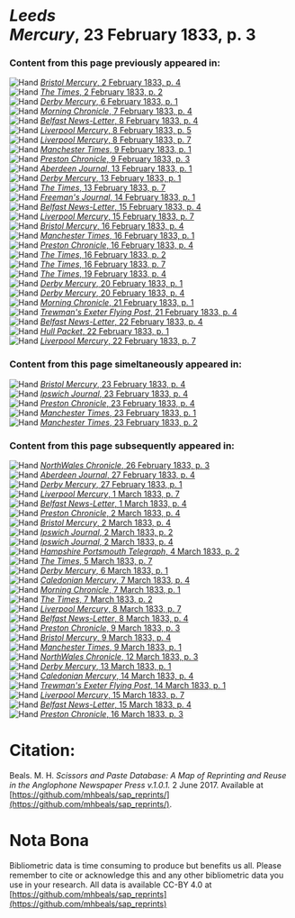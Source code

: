 # *Leeds Mercury*, 23 February 1833, p. 3  
  
### Content from this page previously appeared in:  
![Hand](http://scissorsandpaste.net/wp-content/uploads/2017/06/smallhandpointer.png) [*Bristol Mercury*, 2 February 1833, p. 4](https://mhbeals.github.io/sap_html/Bristol-Mercury/Bristol-Mercury-2-February-1833-p-4)  
![Hand](http://scissorsandpaste.net/wp-content/uploads/2017/06/smallhandpointer.png) [*The Times*, 2 February 1833, p. 2](https://mhbeals.github.io/sap_html/The-Times/The-Times-2-February-1833-p-2)  
![Hand](http://scissorsandpaste.net/wp-content/uploads/2017/06/smallhandpointer.png) [*Derby Mercury*, 6 February 1833, p. 1](https://mhbeals.github.io/sap_html/Derby-Mercury/Derby-Mercury-6-February-1833-p-1)  
![Hand](http://scissorsandpaste.net/wp-content/uploads/2017/06/smallhandpointer.png) [*Morning Chronicle*, 7 February 1833, p. 4](https://mhbeals.github.io/sap_html/Morning-Chronicle/Morning-Chronicle-7-February-1833-p-4)  
![Hand](http://scissorsandpaste.net/wp-content/uploads/2017/06/smallhandpointer.png) [*Belfast News-Letter*, 8 February 1833, p. 4](https://mhbeals.github.io/sap_html/Belfast-News-Letter/Belfast-News-Letter-8-February-1833-p-4)  
![Hand](http://scissorsandpaste.net/wp-content/uploads/2017/06/smallhandpointer.png) [*Liverpool Mercury*, 8 February 1833, p. 5](https://mhbeals.github.io/sap_html/Liverpool-Mercury/Liverpool-Mercury-8-February-1833-p-5)  
![Hand](http://scissorsandpaste.net/wp-content/uploads/2017/06/smallhandpointer.png) [*Liverpool Mercury*, 8 February 1833, p. 7](https://mhbeals.github.io/sap_html/Liverpool-Mercury/Liverpool-Mercury-8-February-1833-p-7)  
![Hand](http://scissorsandpaste.net/wp-content/uploads/2017/06/smallhandpointer.png) [*Manchester Times*, 9 February 1833, p. 1](https://mhbeals.github.io/sap_html/Manchester-Times/Manchester-Times-9-February-1833-p-1)  
![Hand](http://scissorsandpaste.net/wp-content/uploads/2017/06/smallhandpointer.png) [*Preston Chronicle*, 9 February 1833, p. 3](https://mhbeals.github.io/sap_html/Preston-Chronicle/Preston-Chronicle-9-February-1833-p-3)  
![Hand](http://scissorsandpaste.net/wp-content/uploads/2017/06/smallhandpointer.png) [*Aberdeen Journal*, 13 February 1833, p. 1](https://mhbeals.github.io/sap_html/Aberdeen-Journal/Aberdeen-Journal-13-February-1833-p-1)  
![Hand](http://scissorsandpaste.net/wp-content/uploads/2017/06/smallhandpointer.png) [*Derby Mercury*, 13 February 1833, p. 1](https://mhbeals.github.io/sap_html/Derby-Mercury/Derby-Mercury-13-February-1833-p-1)  
![Hand](http://scissorsandpaste.net/wp-content/uploads/2017/06/smallhandpointer.png) [*The Times*, 13 February 1833, p. 7](https://mhbeals.github.io/sap_html/The-Times/The-Times-13-February-1833-p-7)  
![Hand](http://scissorsandpaste.net/wp-content/uploads/2017/06/smallhandpointer.png) [*Freeman's Journal*, 14 February 1833, p. 1](https://mhbeals.github.io/sap_html/Freeman's-Journal/Freeman's-Journal-14-February-1833-p-1)  
![Hand](http://scissorsandpaste.net/wp-content/uploads/2017/06/smallhandpointer.png) [*Belfast News-Letter*, 15 February 1833, p. 4](https://mhbeals.github.io/sap_html/Belfast-News-Letter/Belfast-News-Letter-15-February-1833-p-4)  
![Hand](http://scissorsandpaste.net/wp-content/uploads/2017/06/smallhandpointer.png) [*Liverpool Mercury*, 15 February 1833, p. 7](https://mhbeals.github.io/sap_html/Liverpool-Mercury/Liverpool-Mercury-15-February-1833-p-7)  
![Hand](http://scissorsandpaste.net/wp-content/uploads/2017/06/smallhandpointer.png) [*Bristol Mercury*, 16 February 1833, p. 4](https://mhbeals.github.io/sap_html/Bristol-Mercury/Bristol-Mercury-16-February-1833-p-4)  
![Hand](http://scissorsandpaste.net/wp-content/uploads/2017/06/smallhandpointer.png) [*Manchester Times*, 16 February 1833, p. 1](https://mhbeals.github.io/sap_html/Manchester-Times/Manchester-Times-16-February-1833-p-1)  
![Hand](http://scissorsandpaste.net/wp-content/uploads/2017/06/smallhandpointer.png) [*Preston Chronicle*, 16 February 1833, p. 4](https://mhbeals.github.io/sap_html/Preston-Chronicle/Preston-Chronicle-16-February-1833-p-4)  
![Hand](http://scissorsandpaste.net/wp-content/uploads/2017/06/smallhandpointer.png) [*The Times*, 16 February 1833, p. 2](https://mhbeals.github.io/sap_html/The-Times/The-Times-16-February-1833-p-2)  
![Hand](http://scissorsandpaste.net/wp-content/uploads/2017/06/smallhandpointer.png) [*The Times*, 16 February 1833, p. 7](https://mhbeals.github.io/sap_html/The-Times/The-Times-16-February-1833-p-7)  
![Hand](http://scissorsandpaste.net/wp-content/uploads/2017/06/smallhandpointer.png) [*The Times*, 19 February 1833, p. 4](https://mhbeals.github.io/sap_html/The-Times/The-Times-19-February-1833-p-4)  
![Hand](http://scissorsandpaste.net/wp-content/uploads/2017/06/smallhandpointer.png) [*Derby Mercury*, 20 February 1833, p. 1](https://mhbeals.github.io/sap_html/Derby-Mercury/Derby-Mercury-20-February-1833-p-1)  
![Hand](http://scissorsandpaste.net/wp-content/uploads/2017/06/smallhandpointer.png) [*Derby Mercury*, 20 February 1833, p. 4](https://mhbeals.github.io/sap_html/Derby-Mercury/Derby-Mercury-20-February-1833-p-4)  
![Hand](http://scissorsandpaste.net/wp-content/uploads/2017/06/smallhandpointer.png) [*Morning Chronicle*, 21 February 1833, p. 1](https://mhbeals.github.io/sap_html/Morning-Chronicle/Morning-Chronicle-21-February-1833-p-1)  
![Hand](http://scissorsandpaste.net/wp-content/uploads/2017/06/smallhandpointer.png) [*Trewman's Exeter Flying Post*, 21 February 1833, p. 4](https://mhbeals.github.io/sap_html/Trewman's-Exeter-Flying-Post/Trewman's-Exeter-Flying-Post-21-February-1833-p-4)  
![Hand](http://scissorsandpaste.net/wp-content/uploads/2017/06/smallhandpointer.png) [*Belfast News-Letter*, 22 February 1833, p. 4](https://mhbeals.github.io/sap_html/Belfast-News-Letter/Belfast-News-Letter-22-February-1833-p-4)  
![Hand](http://scissorsandpaste.net/wp-content/uploads/2017/06/smallhandpointer.png) [*Hull Packet*, 22 February 1833, p. 1](https://mhbeals.github.io/sap_html/Hull-Packet/Hull-Packet-22-February-1833-p-1)  
![Hand](http://scissorsandpaste.net/wp-content/uploads/2017/06/smallhandpointer.png) [*Liverpool Mercury*, 22 February 1833, p. 7](https://mhbeals.github.io/sap_html/Liverpool-Mercury/Liverpool-Mercury-22-February-1833-p-7)  
  
### Content from this page simeltaneously appeared in:  
![Hand](http://scissorsandpaste.net/wp-content/uploads/2017/06/smallhandpointer.png) [*Bristol Mercury*, 23 February 1833, p. 4](https://mhbeals.github.io/sap_html/Bristol-Mercury/Bristol-Mercury-23-February-1833-p-4)  
![Hand](http://scissorsandpaste.net/wp-content/uploads/2017/06/smallhandpointer.png) [*Ipswich Journal*, 23 February 1833, p. 4](https://mhbeals.github.io/sap_html/Ipswich-Journal/Ipswich-Journal-23-February-1833-p-4)  
![Hand](http://scissorsandpaste.net/wp-content/uploads/2017/06/smallhandpointer.png) [*Preston Chronicle*, 23 February 1833, p. 4](https://mhbeals.github.io/sap_html/Preston-Chronicle/Preston-Chronicle-23-February-1833-p-4)  
![Hand](http://scissorsandpaste.net/wp-content/uploads/2017/06/smallhandpointer.png) [*Manchester Times*, 23 February 1833, p. 1](https://mhbeals.github.io/sap_html/Manchester-Times/Manchester-Times-23-February-1833-p-1)  
![Hand](http://scissorsandpaste.net/wp-content/uploads/2017/06/smallhandpointer.png) [*Manchester Times*, 23 February 1833, p. 2](https://mhbeals.github.io/sap_html/Manchester-Times/Manchester-Times-23-February-1833-p-2)  
  
### Content from this page subsequently appeared in:  
![Hand](http://scissorsandpaste.net/wp-content/uploads/2017/06/smallhandpointer.png) [*NorthWales Chronicle*, 26 February 1833, p. 3](https://mhbeals.github.io/sap_html/NorthWales-Chronicle/NorthWales-Chronicle-26-February-1833-p-3)  
![Hand](http://scissorsandpaste.net/wp-content/uploads/2017/06/smallhandpointer.png) [*Aberdeen Journal*, 27 February 1833, p. 4](https://mhbeals.github.io/sap_html/Aberdeen-Journal/Aberdeen-Journal-27-February-1833-p-4)  
![Hand](http://scissorsandpaste.net/wp-content/uploads/2017/06/smallhandpointer.png) [*Derby Mercury*, 27 February 1833, p. 1](https://mhbeals.github.io/sap_html/Derby-Mercury/Derby-Mercury-27-February-1833-p-1)  
![Hand](http://scissorsandpaste.net/wp-content/uploads/2017/06/smallhandpointer.png) [*Liverpool Mercury*, 1 March 1833, p. 7](https://mhbeals.github.io/sap_html/Liverpool-Mercury/Liverpool-Mercury-1-March-1833-p-7)  
![Hand](http://scissorsandpaste.net/wp-content/uploads/2017/06/smallhandpointer.png) [*Belfast News-Letter*, 1 March 1833, p. 4](https://mhbeals.github.io/sap_html/Belfast-News-Letter/Belfast-News-Letter-1-March-1833-p-4)  
![Hand](http://scissorsandpaste.net/wp-content/uploads/2017/06/smallhandpointer.png) [*Preston Chronicle*, 2 March 1833, p. 4](https://mhbeals.github.io/sap_html/Preston-Chronicle/Preston-Chronicle-2-March-1833-p-4)  
![Hand](http://scissorsandpaste.net/wp-content/uploads/2017/06/smallhandpointer.png) [*Bristol Mercury*, 2 March 1833, p. 4](https://mhbeals.github.io/sap_html/Bristol-Mercury/Bristol-Mercury-2-March-1833-p-4)  
![Hand](http://scissorsandpaste.net/wp-content/uploads/2017/06/smallhandpointer.png) [*Ipswich Journal*, 2 March 1833, p. 2](https://mhbeals.github.io/sap_html/Ipswich-Journal/Ipswich-Journal-2-March-1833-p-2)  
![Hand](http://scissorsandpaste.net/wp-content/uploads/2017/06/smallhandpointer.png) [*Ipswich Journal*, 2 March 1833, p. 4](https://mhbeals.github.io/sap_html/Ipswich-Journal/Ipswich-Journal-2-March-1833-p-4)  
![Hand](http://scissorsandpaste.net/wp-content/uploads/2017/06/smallhandpointer.png) [*Hampshire Portsmouth Telegraph*, 4 March 1833, p. 2](https://mhbeals.github.io/sap_html/Hampshire-Portsmouth-Telegraph/Hampshire-Portsmouth-Telegraph-4-March-1833-p-2)  
![Hand](http://scissorsandpaste.net/wp-content/uploads/2017/06/smallhandpointer.png) [*The Times*, 5 March 1833, p. 7](https://mhbeals.github.io/sap_html/The-Times/The-Times-5-March-1833-p-7)  
![Hand](http://scissorsandpaste.net/wp-content/uploads/2017/06/smallhandpointer.png) [*Derby Mercury*, 6 March 1833, p. 1](https://mhbeals.github.io/sap_html/Derby-Mercury/Derby-Mercury-6-March-1833-p-1)  
![Hand](http://scissorsandpaste.net/wp-content/uploads/2017/06/smallhandpointer.png) [*Caledonian Mercury*, 7 March 1833, p. 4](https://mhbeals.github.io/sap_html/Caledonian-Mercury/Caledonian-Mercury-7-March-1833-p-4)  
![Hand](http://scissorsandpaste.net/wp-content/uploads/2017/06/smallhandpointer.png) [*Morning Chronicle*, 7 March 1833, p. 1](https://mhbeals.github.io/sap_html/Morning-Chronicle/Morning-Chronicle-7-March-1833-p-1)  
![Hand](http://scissorsandpaste.net/wp-content/uploads/2017/06/smallhandpointer.png) [*The Times*, 7 March 1833, p. 2](https://mhbeals.github.io/sap_html/The-Times/The-Times-7-March-1833-p-2)  
![Hand](http://scissorsandpaste.net/wp-content/uploads/2017/06/smallhandpointer.png) [*Liverpool Mercury*, 8 March 1833, p. 7](https://mhbeals.github.io/sap_html/Liverpool-Mercury/Liverpool-Mercury-8-March-1833-p-7)  
![Hand](http://scissorsandpaste.net/wp-content/uploads/2017/06/smallhandpointer.png) [*Belfast News-Letter*, 8 March 1833, p. 4](https://mhbeals.github.io/sap_html/Belfast-News-Letter/Belfast-News-Letter-8-March-1833-p-4)  
![Hand](http://scissorsandpaste.net/wp-content/uploads/2017/06/smallhandpointer.png) [*Preston Chronicle*, 9 March 1833, p. 3](https://mhbeals.github.io/sap_html/Preston-Chronicle/Preston-Chronicle-9-March-1833-p-3)  
![Hand](http://scissorsandpaste.net/wp-content/uploads/2017/06/smallhandpointer.png) [*Bristol Mercury*, 9 March 1833, p. 4](https://mhbeals.github.io/sap_html/Bristol-Mercury/Bristol-Mercury-9-March-1833-p-4)  
![Hand](http://scissorsandpaste.net/wp-content/uploads/2017/06/smallhandpointer.png) [*Manchester Times*, 9 March 1833, p. 1](https://mhbeals.github.io/sap_html/Manchester-Times/Manchester-Times-9-March-1833-p-1)  
![Hand](http://scissorsandpaste.net/wp-content/uploads/2017/06/smallhandpointer.png) [*NorthWales Chronicle*, 12 March 1833, p. 3](https://mhbeals.github.io/sap_html/NorthWales-Chronicle/NorthWales-Chronicle-12-March-1833-p-3)  
![Hand](http://scissorsandpaste.net/wp-content/uploads/2017/06/smallhandpointer.png) [*Derby Mercury*, 13 March 1833, p. 1](https://mhbeals.github.io/sap_html/Derby-Mercury/Derby-Mercury-13-March-1833-p-1)  
![Hand](http://scissorsandpaste.net/wp-content/uploads/2017/06/smallhandpointer.png) [*Caledonian Mercury*, 14 March 1833, p. 4](https://mhbeals.github.io/sap_html/Caledonian-Mercury/Caledonian-Mercury-14-March-1833-p-4)  
![Hand](http://scissorsandpaste.net/wp-content/uploads/2017/06/smallhandpointer.png) [*Trewman's Exeter Flying Post*, 14 March 1833, p. 1](https://mhbeals.github.io/sap_html/Trewman's-Exeter-Flying-Post/Trewman's-Exeter-Flying-Post-14-March-1833-p-1)  
![Hand](http://scissorsandpaste.net/wp-content/uploads/2017/06/smallhandpointer.png) [*Liverpool Mercury*, 15 March 1833, p. 7](https://mhbeals.github.io/sap_html/Liverpool-Mercury/Liverpool-Mercury-15-March-1833-p-7)  
![Hand](http://scissorsandpaste.net/wp-content/uploads/2017/06/smallhandpointer.png) [*Belfast News-Letter*, 15 March 1833, p. 4](https://mhbeals.github.io/sap_html/Belfast-News-Letter/Belfast-News-Letter-15-March-1833-p-4)  
![Hand](http://scissorsandpaste.net/wp-content/uploads/2017/06/smallhandpointer.png) [*Preston Chronicle*, 16 March 1833, p. 3](https://mhbeals.github.io/sap_html/Preston-Chronicle/Preston-Chronicle-16-March-1833-p-3)  


# Citation: 

Beals. M. H. *Scissors and Paste Database: A Map of Reprinting and Reuse in the Anglophone Newspaper Press v.1.0.1.* 2 June 2017. Available at [https://github.com/mhbeals/sap_reprints/](https://github.com/mhbeals/sap_reprints/). 

# Nota Bona

Bibliometric data is time consuming to produce but benefits us all. Please remember to cite or acknowledge this and any other bibliometric data you use in your research. All data is available CC-BY 4.0 at [https://github.com/mhbeals/sap_reprints](https://github.com/mhbeals/sap_reprints)
